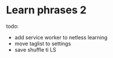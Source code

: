 # Learn phrases 2

todo:

- add service worker to netless learning
- move taglist to settings
- save shuffle ti LS
